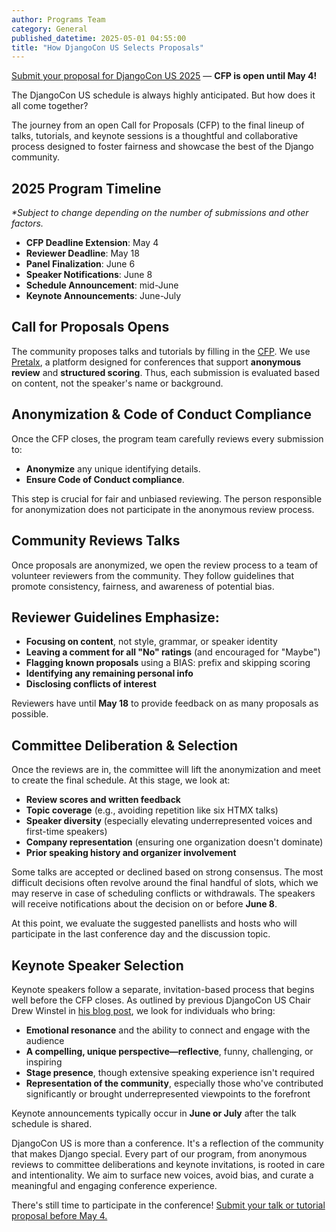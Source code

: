 ```yaml
---
author: Programs Team
category: General
published_datetime: 2025-05-01 04:55:00
title: "How DjangoCon US Selects Proposals"
---
```


[Submit your proposal for DjangoCon US 2025](https://pretalx.com/djangocon-us-2025/cfp) — **CFP is open until May 4!**

The DjangoCon US schedule is always highly anticipated. But how does it all come together? 


The journey from an open Call for Proposals (CFP) to the final lineup of talks, tutorials, and keynote sessions is a thoughtful and collaborative process designed to foster fairness and showcase the best of the Django community.


## 2025 Program Timeline
_*Subject to change depending on the number of submissions and other factors._

- **CFP Deadline Extension**: May 4
- **Reviewer Deadline**: May 18
- **Panel Finalization**: June 6
- **Speaker Notifications**: June 8
- **Schedule Announcement**: mid-June
- **Keynote Announcements**: June-July


## Call for Proposals Opens
The community proposes talks and tutorials by filling in the [CFP](https://pretalx.com/djangocon-us-2025/cfp). We use [Pretalx](https://pretalx.com/p/about/), a platform designed for conferences that support **anonymous review** and **structured scoring**. Thus, each submission is evaluated based on content, not the speaker's name or background.

## Anonymization & Code of Conduct Compliance
Once the CFP closes, the program team carefully reviews every submission to:
- **Anonymize** any unique identifying details. 
- **Ensure Code of Conduct compliance**.

This step is crucial for fair and unbiased reviewing. The person responsible for anonymization does not participate in the anonymous review process.

## Community Reviews Talks
Once proposals are anonymized, we open the review process to a team of volunteer reviewers from the community. They follow guidelines that promote consistency, fairness, and awareness of potential bias.


## Reviewer Guidelines Emphasize:
- **Focusing on content**, not style, grammar, or speaker identity
- **Leaving a comment for all "No" ratings** (and encouraged for "Maybe")
- **Flagging known proposals** using a BIAS: prefix and skipping scoring
- **Identifying any remaining personal info**
- **Disclosing conflicts of interest**

Reviewers have until **May 18** to provide feedback on as many proposals as possible.


## Committee Deliberation & Selection
Once the reviews are in, the committee will lift the anonymization and meet to create the final schedule. At this stage, we look at:
- **Review scores and written feedback**
- **Topic coverage** (e.g., avoiding repetition like six HTMX talks)
- **Speaker diversity** (especially elevating underrepresented voices and first-time speakers)
- **Company representation** (ensuring one organization doesn't dominate)
- **Prior speaking history and organizer involvement**


Some talks are accepted or declined based on strong consensus. The most difficult decisions often revolve around the final handful of slots, which we may reserve in case of scheduling conflicts or withdrawals.
The speakers will receive notifications about the decision on or before **June 8**.


At this point, we evaluate the suggested panellists and hosts who will participate in the last conference day and the discussion topic.

## Keynote Speaker Selection
Keynote speakers follow a separate, invitation-based process that begins well before the CFP closes. As outlined by previous DjangoCon US Chair Drew Winstel in [his blog post](https://winstel.dev/2024/10/20/what-makes-a-good-dcus-keynote/), we look for individuals who bring:

- **Emotional resonance** and the ability to connect and engage with the audience
- **A compelling, unique perspective—reflective**, funny, challenging, or inspiring
- **Stage presence**, though extensive speaking experience isn't required
- **Representation of the community**, especially those who've contributed significantly or brought underrepresented viewpoints to the forefront


Keynote announcements typically occur in **June or July** after the talk schedule is shared.


DjangoCon US is more than a conference. It's a reflection of the community that makes Django special. Every part of our program, from anonymous reviews to committee deliberations and keynote invitations, is rooted in care and intentionality. We aim to surface new voices, avoid bias, and curate a meaningful and engaging conference experience.

There's still time to participate in the conference! [Submit your talk or tutorial proposal before May 4.](https://pretalx.com/djangocon-us-2025/cfp)

